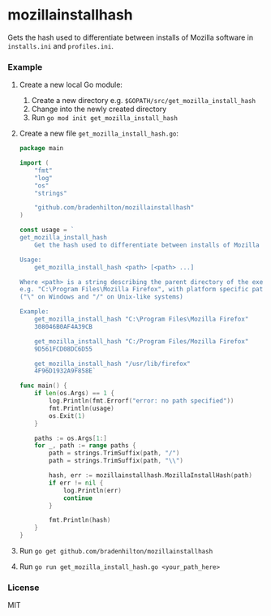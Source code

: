 # mozillainstallhash

Gets the hash used to differentiate between installs of Mozilla software in `installs.ini` and `profiles.ini`.

### Example

1. Create a new local Go module:
   1. Create a new directory e.g. `$GOPATH/src/get_mozilla_install_hash`
   2. Change into the newly created directory
   3. Run `go mod init get_mozilla_install_hash`
2. Create a new file `get_mozilla_install_hash.go`:

	```go
	package main

	import (
		"fmt"
		"log"
		"os"
		"strings"

		"github.com/bradenhilton/mozillainstallhash"
	)

	const usage = `
	get_mozilla_install_hash
		Get the hash used to differentiate between installs of Mozilla software.

	Usage:
		get_mozilla_install_hash <path> [<path> ...]

	Where <path> is a string describing the parent directory of the executable,
	e.g. "C:\Program Files\Mozilla Firefox", with platform specific path separators
	("\" on Windows and "/" on Unix-like systems)

	Example:
		get_mozilla_install_hash "C:\Program Files\Mozilla Firefox"
		308046B0AF4A39CB

		get_mozilla_install_hash "C:/Program Files/Mozilla Firefox"
		9D561FCD08DC6D55

		get_mozilla_install_hash "/usr/lib/firefox"
		4F96D1932A9F858E`

	func main() {
		if len(os.Args) == 1 {
			log.Println(fmt.Errorf("error: no path specified"))
			fmt.Println(usage)
			os.Exit(1)
		}

		paths := os.Args[1:]
		for _, path := range paths {
			path = strings.TrimSuffix(path, "/")
			path = strings.TrimSuffix(path, "\\")

			hash, err := mozillainstallhash.MozillaInstallHash(path)
			if err != nil {
				log.Println(err)
				continue
			}

			fmt.Println(hash)
		}
	}
	```

3. Run `go get github.com/bradenhilton/mozillainstallhash`
4. Run `go run get_mozilla_install_hash.go <your_path_here>`

### License

MIT